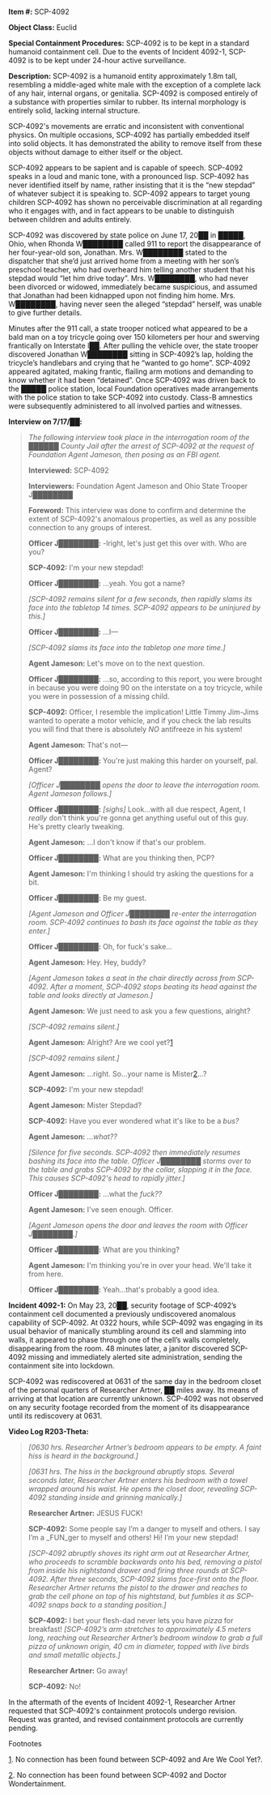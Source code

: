 **Item #:** SCP-4092

**Object Class:** Euclid

**Special Containment Procedures:** SCP-4092 is to be kept in a standard humanoid containment cell. Due to the events of Incident 4092-1, SCP-4092 is to be kept under 24-hour active surveillance.

**Description:** SCP-4092 is a humanoid entity approximately 1.8m tall, resembling a middle-aged white male with the exception of a complete lack of any hair, internal organs, or genitalia. SCP-4092 is composed entirely of a substance with properties similar to rubber. Its internal morphology is entirely solid, lacking internal structure.

SCP-4092's movements are erratic and inconsistent with conventional physics. On multiple occasions, SCP-4092 has partially embedded itself into solid objects. It has demonstrated the ability to remove itself from these objects without damage to either itself or the object.

SCP-4092 appears to be sapient and is capable of speech. SCP-4092 speaks in a loud and manic tone, with a pronounced lisp. SCP-4092 has never identified itself by name, rather insisting that it is the “new stepdad” of whatever subject it is speaking to. SCP-4092 appears to target young children SCP-4092 has shown no perceivable discrimination at all regarding who it engages with, and in fact appears to be unable to distinguish between children and adults entirely.

SCP-4092 was discovered by state police on June 17, 20██ in █████, Ohio, when Rhonda W████████ called 911 to report the disappearance of her four-year-old son, Jonathan. Mrs. W████████ stated to the dispatcher that she’d just arrived home from a meeting with her son’s preschool teacher, who had overheard him telling another student that his stepdad would “let him drive today”. Mrs. W████████, who had never been divorced or widowed, immediately became suspicious, and assumed that Jonathan had been kidnapped upon not finding him home. Mrs. W████████, having never seen the alleged “stepdad” herself, was unable to give further details.

Minutes after the 911 call, a state trooper noticed what appeared to be a bald man on a toy tricycle going over 150 kilometers per hour and swerving frantically on Interstate I██. After pulling the vehicle over, the state trooper discovered Jonathan W████████ sitting in SCP-4092’s lap, holding the tricycle’s handlebars and crying that he “wanted to go home”. SCP-4092 appeared agitated, making frantic, flailing arm motions and demanding to know whether it had been “detained”. Once SCP-4092 was driven back to the █████ police station, local Foundation operatives made arrangements with the police station to take SCP-4092 into custody. Class-B amnestics were subsequently administered to all involved parties and witnesses.

**Interview on 7/17/██:**

> _The following interview took place in the interrogation room of the ██████ County Jail after the arrest of SCP-4092 at the request of Foundation Agent Jameson, then posing as an FBI agent._
> 
> **Interviewed:** SCP-4092
> 
> **Interviewers:** Foundation Agent Jameson and Ohio State Trooper J████████
> 
> **Foreword:** This interview was done to confirm and determine the extent of SCP-4092's anomalous properties, as well as any possible connection to any groups of interest.
> 
> **<Begin Log>**
> 
> **Officer J████████:** -lright, let's just get this over with. Who are you?
> 
> **SCP-4092:** I'm your new stepdad!
> 
> **Officer J████████:** …yeah. You got a name?
> 
> _\[SCP-4092 remains silent for a few seconds, then rapidly slams its face into the tabletop 14 times. SCP-4092 appears to be uninjured by this.\]_
> 
> **Officer J████████:** …I—
> 
> _\[SCP-4092 slams its face into the tabletop one more time.\]_
> 
> **Agent Jameson:** Let's move on to the next question.
> 
> **Officer J████████:** …so, according to this report, you were brought in because you were doing 90 on the interstate on a toy tricycle, while you were in possession of a missing child.
> 
> **SCP-4092:** Officer, I resemble the implication! Little Timmy Jim-Jims wanted to operate a motor vehicle, and if you check the lab results you will find that there is absolutely _NO_ antifreeze in his system!
> 
> **Agent Jameson:** That's not—
> 
> **Officer J████████:** You're just making this harder on yourself, pal. Agent?
> 
> _\[Officer J████████ opens the door to leave the interrogation room. Agent Jameson follows.\]_
> 
> **Officer J████████:** _\[sighs\]_ Look…with all due respect, Agent, I _really_ don't think you're gonna get anything useful out of this guy. He's pretty clearly tweaking.
> 
> **Agent Jameson:** …I don't know if that's our problem.
> 
> **Officer J████████:** What are you thinking then, PCP?
> 
> **Agent Jameson:** I'm thinking I should try asking the questions for a bit.
> 
> **Officer J████████:** Be my guest.
> 
> _\[Agent Jameson and Officer J████████ re-enter the interrogation room. SCP-4092 continues to bash its face against the table as they enter.\]_
> 
> **Officer J████████:** Oh, for fuck's sake…
> 
> **Agent Jameson:** Hey. Hey, buddy?
> 
> _\[Agent Jameson takes a seat in the chair directly across from SCP-4092. After a moment, SCP-4092 stops beating its head against the table and looks directly at Jameson.\]_
> 
> **Agent Jameson:** We just need to ask you a few questions, alright?
> 
> _\[SCP-4092 remains silent.\]_
> 
> **Agent Jameson:** Alright? Are we cool yet?[1](javascript:;)
> 
> _\[SCP-4092 remains silent.\]_
> 
> **Agent Jameson:** …right. So…your name is Mister[2](javascript:;)…?
> 
> **SCP-4092:** I'm your new stepdad!
> 
> **Agent Jameson:** Mister Stepdad?
> 
> **SCP-4092:** Have you ever wondered what it's like to be a _bus?_
> 
> **Agent Jameson:** _…what??_
> 
> _\[Silence for five seconds. SCP-4092 then immediately resumes bashing its face into the table. Officer J████████ storms over to the table and grabs SCP-4092 by the collar, slapping it in the face. This causes SCP-4092's head to rapidly jitter.\]_
> 
> **Officer J████████:** …what the _fuck??_
> 
> **Agent Jameson:** I've seen enough. Officer.
> 
> _\[Agent Jameson opens the door and leaves the room with Officer J████████.\]_
> 
> **Officer J████████:** What are you thinking?
> 
> **Agent Jameson:** I'm thinking you're in over your head. We'll take it from here.
> 
> **Officer J████████:** Yeah…that's probably a good idea.

**Incident 4092-1:** On May 23, 20██, security footage of SCP-4092’s containment cell documented a previously undiscovered anomalous capability of SCP-4092. At 0322 hours, while SCP-4092 was engaging in its usual behavior of manically stumbling around its cell and slamming into walls, it appeared to phase through one of the cell’s walls completely, disappearing from the room. 48 minutes later, a janitor discovered SCP-4092 missing and immediately alerted site administration, sending the containment site into lockdown.

SCP-4092 was rediscovered at 0631 of the same day in the bedroom closet of the personal quarters of Researcher Artner, ██ miles away. Its means of arriving at that location are currently unknown. SCP-4092 was not observed on any security footage recorded from the moment of its disappearance until its rediscovery at 0631.

**Video Log R203-Theta:**

> _\[0630 hrs. Researcher Artner’s bedroom appears to be empty. A faint hiss is heard in the background.\]_
> 
> _\[0631 hrs. The hiss in the background abruptly stops. Several seconds later, Researcher Artner enters his bedroom with a towel wrapped around his waist. He opens the closet door, revealing SCP-4092 standing inside and grinning manically.\]_
> 
> **Researcher Artner:** JESUS FUCK!
> 
> **SCP-4092:** Some people say I’m a danger to myself and others. I say I’m a _FUN_ger to myself and others! Hi! I’m your new stepdad!
> 
> _\[SCP-4092 abruptly shoves its right arm out at Researcher Artner, who proceeds to scramble backwards onto his bed, removing a pistol from inside his nightstand drawer and firing three rounds at SCP-4092. After three seconds, SCP-4092 slams face-first onto the floor. Researcher Artner returns the pistol to the drawer and reaches to grab the cell phone on top of his nightstand, but fumbles it as SCP-4092 snaps back to a standing position.\]_
> 
> **SCP-4092:** I bet your flesh-dad never lets you have _pizza_ for breakfast! _\[SCP-4092’s arm stretches to approximately 4.5 meters long, reaching out Researcher Artner’s bedroom window to grab a full pizza of unknown origin, 40 cm in diameter, topped with live birds and small metallic objects.\]_
> 
> **Researcher Artner:** Go away!
> 
> **SCP-4092:** No!

In the aftermath of the events of Incident 4092-1, Researcher Artner requested that SCP-4092's containment protocols undergo revision. Request was granted, and revised containment protocols are currently pending.

Footnotes

[1](javascript:;). No connection has been found between SCP-4092 and Are We Cool Yet?.

[2](javascript:;). No connection has been found between SCP-4092 and Doctor Wondertainment.